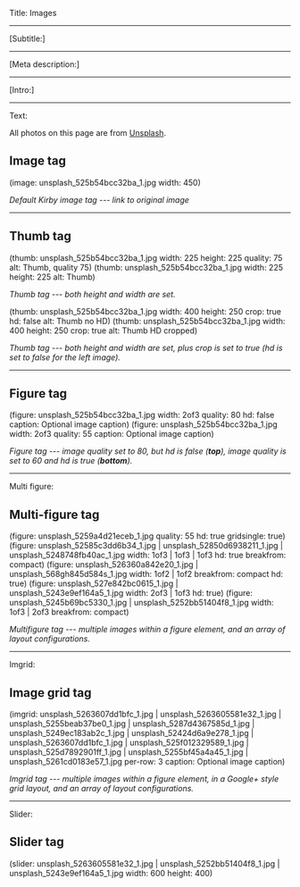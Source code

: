 Title: Images

----

[Subtitle:]

----

[Meta description:]

----

[Intro:]

----

Text:

All photos on this page are from [Unsplash](http://unsplash.com).

## Image tag

(image: unsplash_525b54bcc32ba_1.jpg width: 450)

*Default Kirby image tag --- link to original image*

---

## Thumb tag

(thumb: unsplash_525b54bcc32ba_1.jpg width: 225 height: 225 quality: 75 alt: Thumb, quality 75)
(thumb: unsplash_525b54bcc32ba_1.jpg width: 225 height: 225 alt: Thumb)

*Thumb tag --- both height and width are set.*

(thumb: unsplash_525b54bcc32ba_1.jpg width: 400 height: 250 crop: true hd: false alt: Thumb no HD)
(thumb: unsplash_525b54bcc32ba_1.jpg width: 400 height: 250 crop: true alt: Thumb HD cropped)

*Thumb tag --- both height and width are set, plus crop is set to true (hd is set to false for the left image).*

---

## Figure tag

(figure: unsplash_525b54bcc32ba_1.jpg width: 2of3 quality: 80 hd: false caption: Optional image caption)
(figure: unsplash_525b54bcc32ba_1.jpg width: 2of3 quality: 55 caption: Optional image caption)

*Figure tag --- image quality set to 80, but hd is false (**top**), image quality is set to 60 and hd is true (**bottom**).*

----

Multi figure:

## Multi-figure tag

(figure: unsplash_5259a4d21eceb_1.jpg quality: 55 hd: true gridsingle: true)
(figure: unsplash_52585c3dd6b34_1.jpg | unsplash_52850d6938211_1.jpg | unsplash_5248748fb40ac_1.jpg width: 1of3 | 1of3 | 1of3 hd: true breakfrom: compact)
(figure: unsplash_526360a842e20_1.jpg | unsplash_568gh845d584s_1.jpg width: 1of2 | 1of2 breakfrom: compact hd: true)
(figure: unsplash_527e842bc0615_1.jpg | unsplash_5243e9ef164a5_1.jpg width: 2of3 | 1of3 hd: true)
(figure: unsplash_5245b69bc5330_1.jpg | unsplash_5252bb51404f8_1.jpg width: 1of3 | 2of3 breakfrom: compact)

*Multifigure tag --- multiple images within a figure element, and an array of layout configurations.*

----

Imgrid:

## Image grid tag

(imgrid: unsplash_5263607dd1bfc_1.jpg | unsplash_5263605581e32_1.jpg | unsplash_5255beab37be0_1.jpg | unsplash_5287d4367585d_1.jpg | unsplash_5249ec183ab2c_1.jpg | unsplash_52424d6a9e278_1.jpg | unsplash_5263607dd1bfc_1.jpg | unsplash_525f012329589_1.jpg | unsplash_525d7892901ff_1.jpg | unsplash_5255bf45a4a45_1.jpg | unsplash_5261cd0183e57_1.jpg per-row: 3 caption: Optional image caption)

*Imgrid tag --- multiple images within a figure element, in a Google+ style grid layout, and an array of layout configurations.*

----

Slider:

## Slider tag

(slider: unsplash_5263605581e32_1.jpg | unsplash_5252bb51404f8_1.jpg | unsplash_5243e9ef164a5_1.jpg width: 600 height: 400)
